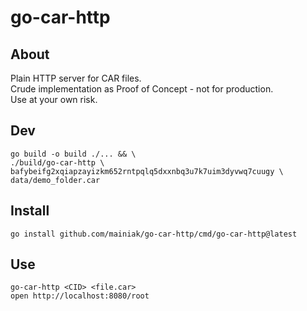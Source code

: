 # go-car-http

## About

Plain HTTP server for CAR files.  
Crude implementation as Proof of Concept - not for production.  
Use at your own risk.

## Dev

```
go build -o build ./... && \
./build/go-car-http \
bafybeifg2xqiapzayizkm652rntpqlq5dxxnbq3u7k7uim3dyvwq7cuugy \
data/demo_folder.car
```

## Install

```
go install github.com/mainiak/go-car-http/cmd/go-car-http@latest
```

## Use

```
go-car-http <CID> <file.car>
open http://localhost:8080/root
```
